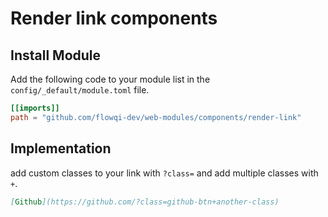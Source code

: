 # Render link components

## Install Module

Add the following code to your module list in the `config/_default/module.toml` file.

```toml
[[imports]]
path = "github.com/flowqi-dev/web-modules/components/render-link"
```

## Implementation

add custom classes to your link with `?class=` and add multiple classes with `+`.

```md
[Github](https://github.com/?class=github-btn+another-class)
```
